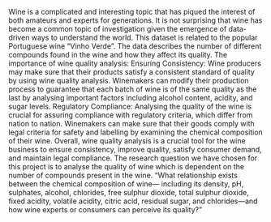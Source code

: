 Wine is a complicated and interesting topic that has piqued the interest of both amateurs and experts for generations. 
It is not surprising that wine has become a common topic of investigation given the emergence of data-driven ways to 
understand the world. This dataset is related to the popular Portuguese wine “Vinho Verde”. The data describes the 
number of different compounds found in the wine and how they affect its quality. 
The importance of wine quality analysis: 
Ensuring Consistency: Wine producers may make sure that their products satisfy a consistent standard of quality by 
using wine quality analysis. Winemakers can modify their production process to guarantee that each batch of wine is 
of the same quality as the last by analysing important factors including alcohol content, acidity, and sugar levels. 
Regulatory Compliance: Analysing the quality of the wine is crucial for assuring compliance with regulatory criteria, 
which differ from nation to nation. Winemakers can make sure that their goods comply with legal criteria for safety 
and labelling by examining the chemical composition of their wine. 
Overall, wine quality analysis is a crucial tool for the wine business to ensure consistency, improve quality, satisfy 
consumer demand, and maintain legal compliance. 
The research question we have chosen for this project is to analyse the quality of wine which is dependent on the 
number of compounds present in the wine. “What relationship exists between the chemical composition of wine—
 including its density, pH, sulphates, alcohol, chlorides, free sulphur dioxide, total sulphur dioxide, fixed acidity, volatile 
acidity, citric acid, residual sugar, and chlorides—and how wine experts or consumers can perceive its quality?” 


